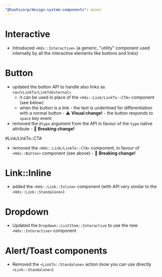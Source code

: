 ```yaml
---
"@hashicorp/design-system-components": minor
---
```


# Interactive
- Introduced `<Hds::Interactive>` (a generic, "utility" component used internally by all the interactive elements like buttons and links)

# Button
- updated the button API to handle also links as `<a>`/`<LinkTo/LinkToExternal>` 
  - it can be used in place of the `<Hds::Link/LinkTo::CTA>` component (see below)
  - when the button is a link
		- the text is underlined for differentiation with a normal button - ⚠️ **Visual change!**
		- the button responds to `space` key event
- removed the `@type` argument from the API in favour of the `type` native attribute - 🚨 **Breaking change!**

#Link/LinkTo::CTA
- removed the `<Hds::Link/LinkTo::CTA>` component, in favour of `<Hds::Button>` component (see above) - 🚨 **Breaking change!**

# Link::Inline
- added the `<Hds::Link::Inline>` component (with API very similar to the `<Hds::Link::Standalone>`)

# Dropdown
- Updated the `Dropdown::ListItem::Interactive` to use the new `<Hds::Interactive>` component

# Alert/Toast components
- Removed the `<LinkTo::Standalone>` action (now you can use directly `<Link::Standalone>`)


